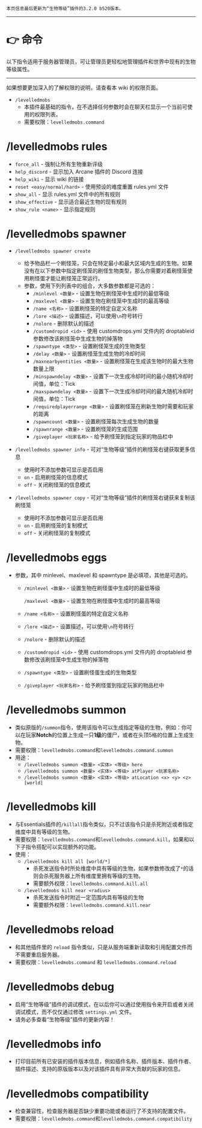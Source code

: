 ```
本页信息最后更新为“生物等级”插件的3.2.0 b520版本。
```

***

# 👉 命令

以下指令适用于服务器管理员，可让管理员更轻松地管理插件和世界中现有的生物等级属性。

***

如果想要更加深入的了解权限的说明，请查看本 wiki 的权限页面。

* `/levelledmobs`
  * 本插件最基础的指令，在不选择任何参数时会在聊天栏显示一个当前可使用的权限列表。
  * 需要权限：`levelledmobs.command`

# /levelledmobs rules
  * `force_all`                - 强制让所有生物重新评级
  * `help_discord`             - 显示加入 Arcane 插件的 Discord 连接
  * `help_wiki`                - 显示 wiki 的链接
  * `reset <easy/normal/hard>` - 使用预设的难度重置 rules.yml 文件
  * `show_all`                 - 显示 rules.yml 文件中的所有规则
  * `show_effective`           - 显示适合最近生物的现有规则
  * `show_rule <name>`         - 显示指定规则

# /levelledmobs spawner
* `/levelledmobs spawner create`
  * 给予物品栏一个刷怪笼，只会在特定最小和最大区域内生成的生物。如果没有在以下参数中指定刷怪笼的刷怪生物类型，那么你需要对着刷怪笼使用刷怪蛋才能让刷怪笼正常运行。
  * 参数，使用下列列表中的组合，大多数参数都是可选的：
    * `/minlevel <数量>`           - 设置生物在刷怪笼中生成时的最低等级
    * `/maxlevel <数量>`           - 设置生物在刷怪笼中生成时的最高等级
    * `/name <名称>`                 - 设置刷怪笼的特定自定义名称
    * `/lore <描述>`                 - 设置描述，可以使用`\n`符号转行
    * `/nolore`                      - 删除默认的描述
    * `/customdropid <id>`           - 使用 customdrops.yml 文件内的 droptableid 参数修改该刷怪笼中生成生物的掉落物
    * `/spawntype <类型>`            - 设置刷怪笼生成的生物类型
    * `/delay <数量>`               - 设置刷怪笼生成生物的冷却时间
    * `/maxnearbyentities <数量>`   - 设置刷怪笼在生成该生物时的最大生物数量上限
    * `/minspawndelay <数量>`       - 设置下一次生成冷却时间的最小随机冷却时间值，单位：Tick
    * `/maxspawndelay <数量>`       - 设置下一次生成冷却时间的最大随机冷却时间值，单位：Tick
    * `/requiredplayerrange <数量>` - 设置刷怪笼在刷新生物时需要和玩家的距离
    * `/spawncount <数量>`          - 设置刷怪笼每次生成生物的数量
    * `/spawnrange <数量>`          - 设置刷怪笼的生成范围
    * `/giveplayer <玩家名称>`          - 给予刷怪笼到指定玩家的物品栏中

* `/levelledmobs spawner info` - 可对“生物等级”插件的刷怪笼右键获取更多信息
    * 使用时不添加参数可显示是否启用
    * `on`  - 启用刷怪笼的信息模式
    * `off` - 关闭刷怪笼的信息模式

* `/levelledmobs spawner copy` - 可对“生物等级”插件的刷怪笼右键获来复制该刷怪笼
    * 使用时不添加参数可显示是否启用
    * `on`  - 启用刷怪笼的复制模式
    * `off` - 关闭刷怪笼的复制模式

# /levelledmobs eggs
  * 参数，其中 minlevel、maxlevel 和 spawntype 是必填项，其他是可选的。
    * `/minlevel <数量>`           - 设置生物在刷怪蛋中生成时的最低等级
    
      `/maxlevel <数量>`           - 设置生物在刷怪蛋中生成时的最高等级
    
    * `/name <名称>`                 - 设置刷怪蛋的特定自定义名称
    
    * `/lore <描述>`                 - 设置描述，可以使用`\n`符号转行
    
    * `/nolore`                      - 删除默认的描述
    
    * `/customdropid <id>`           - 使用 customdrops.yml 文件内的 droptableid 参数修改该刷怪笼中生成生物的掉落物
    
    * `/spawntype <类型>`            - 设置刷怪蛋生成的生物类型
    
    * `/giveplayer <玩家名称>`          - 给予刷怪蛋到指定玩家的物品栏中

# /levelledmobs summon
  * 类似原版的`/summon`指令，使用该指令可以生成指定等级的生物，例如：你可以在玩家**Notch**的位置上生成一只**1级**的僵尸，或者在头顶5格的位置上生成生物。
  * 需要权限：`levelledmobs.command`和`levelledmobs.command.summon`
  * 用途：
    * `/levelledmobs summon <数量> <实体> <等级> here`
    * `/levelledmobs summon <数量> <实体> <等级> atPlayer <玩家名称>`
    * `/levelledmobs summon <数量> <实体> <等级> atLocation <x> <y> <z> [world]`

# /levelledmobs kill
  * 与Essentials插件的`/killall`指令类似，只不过该指令只是杀死附近或者指定维度中具有等级的生物。
  * 需要权限：`levelledmobs.command`和`levelledmobs.command.kill`，如果和以下子指令搭配可以实现额外的功能。
  * 使用：
    * `/levelledmobs kill all [world/*]`
      * 杀死发送指令时所处维度中具有等级的生物，如果参数修改成了`*`的话则会杀死服务器上所有维度里拥有等级的生物。
      * 需要额外权限：`levelledmobs.command.kill.all`
    * `/levelledmobs kill near <radius>`
      * 杀死发送指令时附近一定范围内具有等级的生物
      * 需要额外权限：`levelledmobs.command.kill.near`

# /levelledmobs reload
  * 和其他插件里的 `reload` 指令类似，只是从服务端重新读取和引用配置文件而不需要重启服务器。
  * 需要权限：`levelledmobs.command` 和 `levelledmobs.command.reload`

# /levelledmobs debug
  * 启用“生物等级”插件的调试模式，在以后你可以通过使用指令来开启或者关闭调试模式，而不仅仅通过修改 `settings.yml` 文件。
  * 请务必多查看“生物等级”插件的更新内容！

# /levelledmobs info
  * 打印目前所有已安装的插件版本信息，例如插件名称、插件版本、插件作者、插件描述、支持的原版版本以及对该插件具有非常大贡献的玩家的信息。

# /levelledmobs compatibility
  * 检查兼容性，检查服务器是否缺少重要功能或者运行了不支持的配置文件。
  * 需要权限：`levelledmobs.command`和`levelledmobs.command.compatibility`